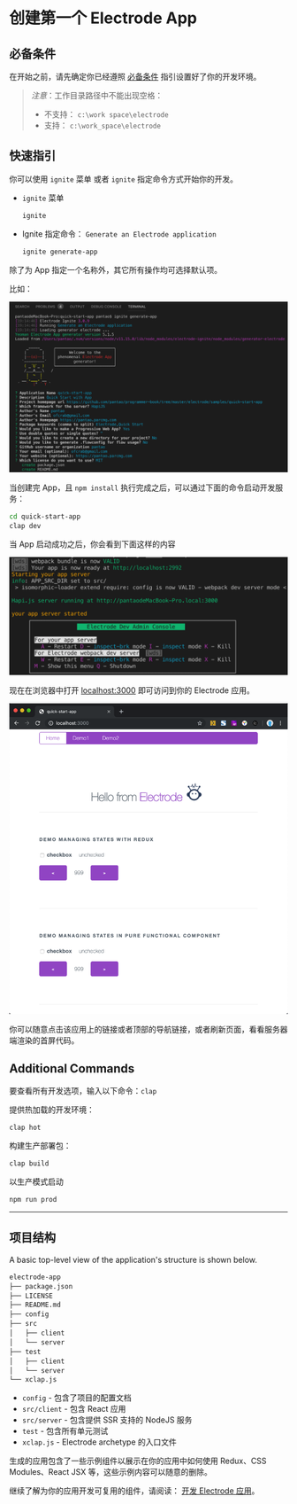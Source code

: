 # 创建第一个 Electrode App

## 必备条件

在开始之前，请先确定你已经遵照 [必备条件](../overview/requirements.md) 指引设置好了你的开发环境。

> _注意_：工作目录路径中不能出现空格：
>
> - 不支持： `c:\work space\electrode`
> - 支持： `c:\work_space\electrode`

## 快速指引

你可以使用 `ignite` 菜单 或者 `ignite` 指定命令方式开始你的开发。

- `ignite` 菜单

  ```bash
  ignite
  ```

- Ignite 指定命令： `Generate an Electrode application`

  ```bash
  ignite generate-app
  ```

除了为 App 指定一个名称外，其它所有操作均可选择默认项。

比如：

![Generator app quick start](../graphics/generator-app-quick-start.png)

当创建完 App，且 `npm install` 执行完成之后，可以通过下面的命令启动开发服务：

```bash
cd quick-start-app
clap dev
```

当 App 启动成功之后，你会看到下面这样的内容

![Hello Electrode](../graphics/dev-started.png)

现在在浏览器中打开 [localhost:3000](http://localhost:3000/) 即可访问到你的 Electrode 应用。

![Hello Electrode](../graphics/hello-electrode.png)

你可以随意点击该应用上的链接或者顶部的导航链接，或者刷新页面，看看服务器端渲染的首屏代码。

## Additional Commands

要查看所有开发选项，输入以下命令：`clap`

提供热加载的开发环境：

```bash
clap hot
```

构建生产部署包：

```bash
clap build
```

以生产模式启动

```bash
npm run prod
```

---

## 项目结构

A basic top-level view of the application's structure is shown below.

```markdown
electrode-app
├── package.json
├── LICENSE
├── README.md
├── config
├── src
│   ├── client
│   └── server
├── test
│   ├── client
│   └── server
└── xclap.js
```

- `config` - 包含了项目的配置文档
- `src/client` - 包含 React 应用
- `src/server` - 包含提供 SSR 支持的 NodeJS 服务
- `test` - 包含所有单元测试
- `xclap.js` - Electrode archetype 的入口文件

生成的应用包含了一些示例组件以展示在你的应用中如何使用 Redux、CSS Modules、React JSX 等，这些示例内容可以随意的删除。

继续了解为你的应用开发可复用的组件，请阅读： [开发 Electrode 应用](../further-develop-app/build-app.md)。
